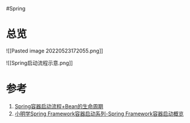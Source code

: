 #Spring 

# 总览

![[Pasted image 20220523172055.png]]


![[Spring启动流程示意.png]]
# 参考
1. [Spring容器启动流程+Bean的生命周期](https://www.cnblogs.com/summerday152/p/13639896.html)
2. [小明学Spring Framework容器启动系列-Spring Framework容器启动概览](https://blog.csdn.net/dieaixia5129/article/details/113696990)